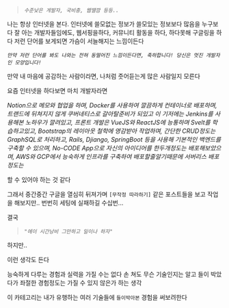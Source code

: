 >*``수준낮은 게발자, 국비충, 웹땔깜 등등..``*

나는 항상 인터넷을 본다.
인터넷에 쓸모없는 정보가 쓸모있는 정보보다 많음을 누구보다 잘 아는 개발자들임에도, 웹서핑을하다, 커뮤니티 활동을 하다, 하다못해 구글링을 하다 저런 단어를 보게되면 가슴이 서늘해지는 느낌이든다

*``만약 저런 단어를 봐도 나와는 전혀 동떨어진 느낌이든다면, 축하합니다! 당신은 멋진 개발자인 모양입니다!``*

만약 내 마음에 공감하는 사람이라면, 나처럼 줏어듣는게 많은 사람일지 모른다

요즘 인터넷을 하다보면 마치 개발자라면

*Notion으로 메모와 협업을 하며,
Docker를 사용하여 깔끔하게 컨테이너로 배포하며,
트랜드에 뒤쳐지지 않게 쿠버네티스로 갈아탈준비가 되있고
이 기저에는 Jenkins를 사용해본 노하우가 깔려있고,
프론트 개발은 VueJS와 ReactJS에 능통하며 Svelt를 학습하고있고,
Bootstrap의 레이아웃 철학에 영감받아 작업하며,
간단한 CRUD정도는 GraphSQL로 처리하고,
Rails, Djiango, SpringBoot 등을 사용해 기본적인 백엔드를 구축할 수 있으며,
No-CODE App으로 자신의 아이디어를 한두개정도는 배포해보았으며,
AWS와 GCP에서 능숙하게 인프라를 구축하여 배포할줄알기때문에 서버리스 배포정도는*

할 수 있어야 하는 것 같다

그래서 중간중간 구글을 열심히 뒤져가며 ``[무작정 따라하기]`` 같은 포스트들을 보고 작업을 해보지만..
번번히 세팅에 실패하길 수십번...

결국
> *``"에이 시간낭비 그만하고 일이나 하자"``*


하지만..

  이런 생각도 든다

능숙하게 다루는 경험과 실력을 가질 수는 없다 손 쳐도 무슨 기술인지는 알고 들이 박았다가 좌절한 경험정도는 가질 수 있지 않은가 하는 생각

이 카테고리는 내가 유행하는 여러 기술들에 ``들이박아본`` 경험을 써보려한다